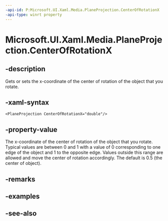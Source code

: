 ```yaml
---
-api-id: P:Microsoft.UI.Xaml.Media.PlaneProjection.CenterOfRotationX
-api-type: winrt property
---
```


<!-- Property syntax
public double CenterOfRotationX { get;  set; }
-->

# Microsoft.UI.Xaml.Media.PlaneProjection.CenterOfRotationX

## -description
Gets or sets the x-coordinate of the center of rotation of the object that you rotate.

## -xaml-syntax
```xaml
<PlaneProjection CenterOfRotationX="double"/>
```


## -property-value
The x-coordinate of the center of rotation of the object that you rotate. Typical values are between 0 and 1 with a value of 0 corresponding to one edge of the object and 1 to the opposite edge. Values outside this range are allowed and move the center of rotation accordingly. The default is 0.5 (the center of object).

## -remarks

## -examples

## -see-also
